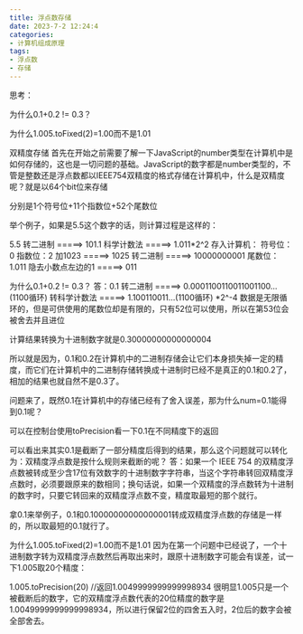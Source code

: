 ```yaml
---
title: 浮点数存储
date: 2023-7-2 12:24:4
categories:
- 计算机组成原理
tags:
- 浮点数
- 存储
---
```

思考：

为什么0.1+0.2 != 0.3？

为什么1.005.toFixed(2)=1.00而不是1.01

双精度存储
首先在开始之前需要了解一下JavaScript的number类型在计算机中是如何存储的，这也是一切问题的基础。JavaScript的数字都是number类型的，不管是整数还是浮点数都以IEEE754双精度的格式存储在计算机中，什么是双精度呢？就是以64个bit位来存储

分别是1个符号位+11个指数位+52个尾数位

举个例子，如果是5.5这个数字的话，则计算过程是这样的：

5.5 转二进制 =====> 101.1 科学计数法 =====> 1.011*2^2
存入计算机：
符号位：0
指数位：2 加1023 =====> 1025 转二进制 =====> 10000000001
尾数位：1.011 隐去小数点左边的1 =====> 011

为什么0.1+0.2 != 0.3？
答：0.1 转二进制 =====> 0.0001100110011001100…(1100循环)
转科学计数法 =====> 1.100110011…(1100循环) *2^-4
数据是无限循环的，但是可供使用的尾数位却是有限的，只有52位可以使用，所以在第53位会被舍去并且进位

计算结果转换为十进制数字就是0.30000000000000004

所以就是因为，0.1和0.2在计算机中的二进制存储会让它们本身损失掉一定的精度，而它们在计算机中的二进制存储转换成十进制时已经不是真正的0.1和0.2了，相加的结果也就自然不是0.3了。

问题来了，既然0.1在计算机中的存储已经有了舍入误差，那为什么num=0.1能得到0.1呢？

可以在控制台使用toPrecision看一下0.1在不同精度下的返回

可以看出来其实0.1是截断了一部分精度后得到的结果，那么这个问题就可以转化为：双精度浮点数是按什么规则来截断的呢？
答：如果一个 IEEE 754 的双精度浮点数被转成至少含17位有效数字的十进制数字字符串，当这个字符串转回双精度浮点数时，必须要跟原来的数相同；换句话说，如果一个双精度的浮点数转为十进制的数字时，只要它转回来的双精度浮点数不变，精度取最短的那个就行。

拿0.1来举例子，0.1和0.10000000000000001转成双精度浮点数的存储是一样的，所以取最短的0.1就行了。

为什么1.005.toFixed(2)=1.00而不是1.01
因为在第一个问题中已经说了，一个十进制数字转为双精度浮点数然后再取出来时，跟原十进制数字可能会有误差，试一下1.005取20个精度：

1.005.toPrecision(20) //返回1.0049999999999998934
很明显1.005只是一个被截断后的数字，它的双精度浮点数代表的20位精度的数字是1.0049999999999998934，所以进行保留2位的四舍五入时，2位后的数字会被全部舍去。